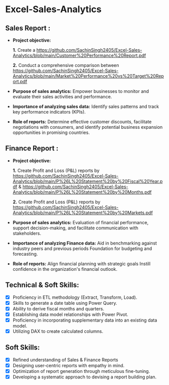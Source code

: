 # Excel-Sales-Analytics

## Sales Report :


- **Project objective:** 

    **1.** Create a https://github.com/SachinSingh2405/Excel-Sales-Analytics/blob/main/Customer%20Performance%20Report.pdf

    **2.** Conduct a comprehensive comparison between https://github.com/SachinSingh2405/Excel-Sales-Analytics/blob/main/Market%20Performance%20vs%20Target%20Report.pdf

- **Purpose of sales analytics:** Empower businesses to monitor and evaluate their sales activities and performance.

- **Importance of analyzing sales data:** Identify sales patterns and track key performance indicators (KPIs).

- **Role of reports:** Determine effective customer discounts, facilitate negotiations with consumers, and identify potential business expansion opportunities in promising countries.


## Finance Report :

- **Project objective:** 

    **1.** Create Profit and Loss (P&L) reports by https://github.com/SachinSingh2405/Excel-Sales-Analytics/blob/main/P%26L%20Statement%20by%20Fiscal%20Year.pdf  &  https://github.com/SachinSingh2405/Excel-Sales-Analytics/blob/main/P%26L%20Statement%20by%20Months.pdf

   **2.** Create Profit and Loss (P&L) reports by https://github.com/SachinSingh2405/Excel-Sales-Analytics/blob/main/P%26L%20Statement%20by%20Markets.pdf

- **Purpose of sales analytics:** Evaluation of financial performance, support decision-making, and facilitate communication with stakeholders.

- **Importance of analyzing Finance data:** Aid in benchmarking against industry peers and previous periods Foundation for budgeting and forecasting.

- **Role of reports:** Align financial planning with strategic goals Instill confidence in the organization's financial outlook.


## Technical & Soft Skills:
- [x]	Proficiency in ETL methodology (Extract, Transform, Load).
- [x]	Skills to generate a date table using Power Query.
- [x]	Ability to derive fiscal months and quarters.
- [x]	Establishing data model relationships with Power Pivot.
- [x]	Proficiency in incorporating supplementary data into an existing data model.
- [x]	Utilizing DAX to create calculated columns.

## Soft Skills:
- [x]	Refined understanding of Sales & Finance Reports
- [x]	Designing user-centric reports with empathy in mind.
- [x]	Optimization of report generation through meticulous fine-tuning.
- [x]	Developing a systematic approach to devising a report building plan.
